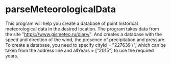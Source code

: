 # parseMeteorologicalData
This program will help you create a database of point
historical meteorological data in the desired location. The program takes data from the site "https://www.gismeteo.ru/diary/". And creates a database with the speed and direction of the wind, the presence of precipitation and pressure.
To create a database, you need to specify cityId = "227639 /", which can be taken from the address line and allYears = ["2015"] to use the required years.
